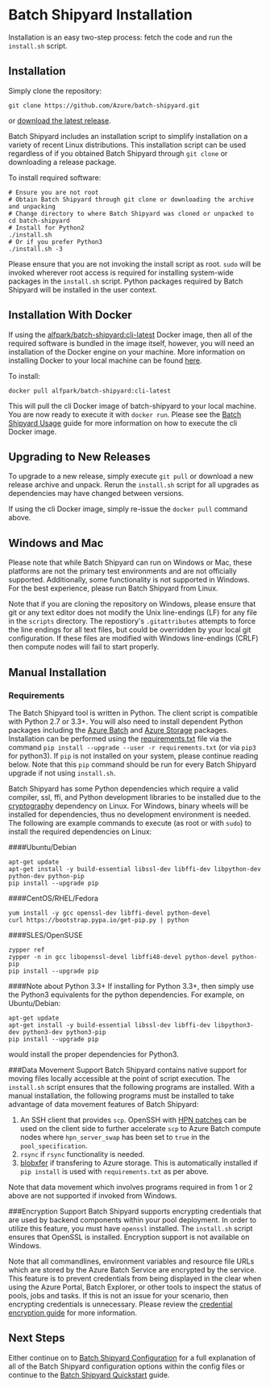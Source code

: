 # Batch Shipyard Installation
Installation is an easy two-step process: fetch the code and run the
`install.sh` script.

## Installation
Simply clone the repository:
```shell
git clone https://github.com/Azure/batch-shipyard.git
```
or [download the latest release](https://github.com/Azure/batch-shipyard/releases).

Batch Shipyard includes an installation script to simplify installation on
a variety of recent Linux distributions. This installation script can be used
regardless of if you obtained Batch Shipyard through `git clone` or
downloading a release package.

To install required software:
```shell
# Ensure you are not root
# Obtain Batch Shipyard through git clone or downloading the archive and unpacking
# Change directory to where Batch Shipyard was cloned or unpacked to
cd batch-shipyard
# Install for Python2
./install.sh
# Or if you prefer Python3
./install.sh -3
```
Please ensure that you are not invoking the install script as root. `sudo`
will be invoked wherever root access is required for installing system-wide
packages in the `install.sh` script. Python packages required by Batch
Shipyard will be installed in the user context.

## Installation With Docker
If using the [alfpark/batch-shipyard:cli-latest](https://hub.docker.com/r/alfpark/batch-shipyard)
Docker image, then all of the required software is bundled in the image
itself, however, you will need an installation of the Docker engine on
your machine. More information on installing Docker to your local machine
can be found [here](https://www.docker.com/products/overview).

To install:
```shell
docker pull alfpark/batch-shipyard:cli-latest
```
This will pull the cli Docker image of batch-shipyard to your local machine.
You are now ready to execute it with `docker run`. Please see the
[Batch Shipyard Usage](20-batch-shipyard-usage.md) guide for more information
on how to execute the cli Docker image.

## Upgrading to New Releases
To upgrade to a new release, simply execute `git pull` or download a new
release archive and unpack. Rerun the `install.sh` script for all upgrades
as dependencies may have changed between versions.

If using the cli Docker image, simply re-issue the `docker pull` command
above.

## Windows and Mac
Please note that while Batch Shipyard can run on Windows or Mac, these
platforms are not the primary test environments and are not officially
supported. Additionally, some functionality is not supported in Windows.
For the best experience, please run Batch Shipyard from Linux.

Note that if you are cloning the repository on Windows, please ensure that
git or any text editor does not modify the Unix line-endings (LF) for any
file in the `scripts` directory. The repostiory's `.gitattributes` attempts
to force the line endings for all text files, but could be overridden by
your local git configuration. If these files are modified with Windows
line-endings (CRLF) then compute nodes will fail to start properly.

## Manual Installation
### Requirements
The Batch Shipyard tool is written in Python. The client script is compatible
with Python 2.7 or 3.3+. You will also need to install dependent Python
packages including the [Azure Batch](https://pypi.python.org/pypi/azure-batch)
and [Azure Storage](https://pypi.python.org/pypi/azure-storage) packages.
Installation can be performed using the [requirements.txt](../requirements.txt)
file via the command `pip install --upgrade --user -r requirements.txt`
(or via `pip3` for python3). If `pip` is not installed on your system,
please continue reading below. Note that this `pip` command should be run
for every Batch Shipyard upgrade if not using `install.sh`.

Batch Shipyard has some Python dependencies which require a valid compiler,
ssl, ffi, and Python development libraries to be installed due to the
[cryptography](https://pypi.python.org/pypi/cryptography) dependency on Linux.
For Windows, binary wheels will be installed for dependencies, thus no
development environment is needed. The following are example commands to
execute (as root or with `sudo`) to install the required dependencies on Linux:

####Ubuntu/Debian
```
apt-get update
apt-get install -y build-essential libssl-dev libffi-dev libpython-dev python-dev python-pip
pip install --upgrade pip
```

####CentOS/RHEL/Fedora
```
yum install -y gcc openssl-dev libffi-devel python-devel
curl https://bootstrap.pypa.io/get-pip.py | python
```

####SLES/OpenSUSE
```
zypper ref
zypper -n in gcc libopenssl-devel libffi48-devel python-devel python-pip
pip install --upgrade pip
```

####Note about Python 3.3+
If installing for Python 3.3+, then simply use the Python3 equivalents for
the python dependencies. For example, on Ubuntu/Debian:
```
apt-get update
apt-get install -y build-essential libssl-dev libffi-dev libpython3-dev python3-dev python3-pip
pip install --upgrade pip
```
would install the proper dependencies for Python3.

###Data Movement Support
Batch Shipyard contains native support for moving files locally accessible
at the point of script execution. The `install.sh` script ensures that the
following programs are installed. With a manual installation, the following
programs must be installed to take advantage of data movement features of
Batch Shipyard:

1. An SSH client that provides `scp`. OpenSSH with
[HPN patches](http://www.psc.edu/index.php/hpn-ssh) can be used on the client
side to further accelerate `scp` to Azure Batch compute nodes where
`hpn_server_swap` has been set to `true` in the `pool_specification`.
2. `rsync` if `rsync` functionality is needed.
3. [blobxfer](https://github.com/Azure/blobxfer) if transfering to Azure
storage. This is automatically installed if `pip install` is used with
`requirements.txt` as per above.

Note that data movement which involves programs required in from 1 or 2 above
are not supported if invoked from Windows.

###Encryption Support
Batch Shipyard supports encrypting credentials that are used by backend
components within your pool deployment. In order to utilize this feature,
you must have `openssl` installed. The `install.sh` script ensures that
OpenSSL is installed. Encryption support is not available on Windows.

Note that all commandlines, environment variables and resource file URLs
which are stored by the Azure Batch Service are encrypted by the service.
This feature is to prevent credentials from being displayed in the clear when
using the Azure Portal, Batch Explorer, or other tools to inspect the status
of pools, jobs and tasks. If this is not an issue for your scenario, then
encrypting credentials is unnecessary. Please review the
[credential encryption guide](75-batch-shipyard-credential-encryption.md)
for more information.

## Next Steps
Either continue on to
[Batch Shipyard Configuration](10-batch-shipyard-configuration.md) for a full
explanation of all of the Batch Shipyard configuration options within the
config files or continue to the
[Batch Shipyard Quickstart](02-batch-shipyard-quickstart.md) guide.
